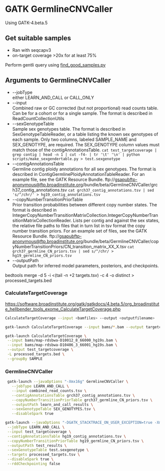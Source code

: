 # GATK GermlineCNVCaller
Using GATK-4.beta.5

## Get suitable samples

- Ran with seqcapv3
- on-target coverage >20x for at least 75%

Perform gentli query using [find_good_samples.py](https://github.com/wdecoster/GermlineCNVCaller/blob/master/find_good_samples.py)

## Arguments to GermlineCNVCaller
* --jobType  
either LEARN_AND_CALL or CALL_ONLY
* --input  
Combined raw or GC corrected (but not proportional) read counts table. Can be for a cohort or for a single sample. The format is described in ReadCountCollectionUtils  
* --sexGenotypeTable  
Sample sex genotypes table. The format is described in SexGenotypeTableReader, or a table listing the known sex genotypes of each sample. Only two columns, labeled SAMPLE_NAME and SEX_GENOTYPE, are required. The SEX_GENOTYPE column values must match those of the contigAnnotationsTable.
`cat test_targetcoverage | grep contig | head -n 1 | cut -f4- | tr '\t' '\n' | python scripts/make_sexgendertable.py > test.sexgenotype`
* --contigAnnotationsTable  
Germline contig ploidy annotations for all sex genotypes. The format is described in ContigGermlinePloidyAnnotationTableReader. For an example file, see the GATK Resource Bundle. ftp://gsapubftp-anonymous@ftp.broadinstitute.org/bundle/beta/GermlineCNVCaller/grch37_contig_annotations.tsv
`cat grch37_contig_annotations.tsv | sed 's/^/chr/' > hg19_contig_annotations.tsv`
* --copyNumberTransitionPriorTable  
Prior transition probabilities between different copy number states. The format is described in  IntegerCopyNumberTransitionMatrixCollection.IntegerCopyNumberTransitionMatrixCollectionReader. Lists per contig and against the sex states, the relative file paths to files that in turn list in tsv format the copy number transition priors. For an example set of files, see the GATK Resource Bundle.
ftp://gsapubftp-anonymous@ftp.broadinstitute.org/bundle/beta/GermlineCNVCaller/copyNumberTransitionPriors/CN_transition_matrix_XX_X.tsv
`cat grch37_germline_CN_priors.tsv | sed s/^/chr/ > hg19_germline_CN_priors.tsv`
* --outputPath  
Output path for inferred model parameters, posteriors, and checkpoints.


bedtools merge -d 5 -i <(tail -n +2 targets.tsv) -c 4 -o distinct > processed_targets.bed

### CalculateTargetCoverage
https://software.broadinstitute.org/gatk/gatkdocs/4.beta.5/org_broadinstitute_hellbender_tools_exome_CalculateTargetCoverage.php
```bash
CalculateTargetCoverage --input <bamfiles> --output <outputfilename>

gatk-launch CalculateTargetCoverage --input bams/*.bam --output targetcoverage

gatk-launch CalculateTargetCoverage \
 --input bams/map-rdsbwa-D10012_8_66000_hg19s.bam \
 --input bams/map-rdsbwa-D10406_3_66001_hg19s.bam \
 --output test_targetcoverage \
 -L processed_targets.bed \
 --groupBy SAMPLE
```


### GermlineCNVCaller

```bash
 gatk-launch --javaOptions "-Xmx16g" GermlineCNVCaller \
   --jobType LEARN_AND_CALL \
   --input combined_read_counts.tsv \
   --contigAnnotationsTable grch37_contig_annotations.tsv \
   --copyNumberTransitionPriorTable grch37_germline_CN_priors.tsv \
   --outputPath learn_and_call_results \
   --sexGenotypeTable SEX_GENOTYPES.tsv \
   --disableSpark true

gatk-launch --javaOptions "-DGATK_STACKTRACE_ON_USER_EXCEPTION=true -Xmx16g" GermlineCNVCaller \
 --jobType LEARN_AND_CALL \
 --input test_targetcoverage \
 --contigAnnotationsTable hg19_contig_annotations.tsv \
 --copyNumberTransitionPriorTable hg19_germline_CN_priors.tsv \
 --outputPath test_results \
 --sexGenotypeTable test.sexgenotype \
 --targets processed_targets.tsv \
 --disableSpark true \
 --rddCheckpointing false
```
